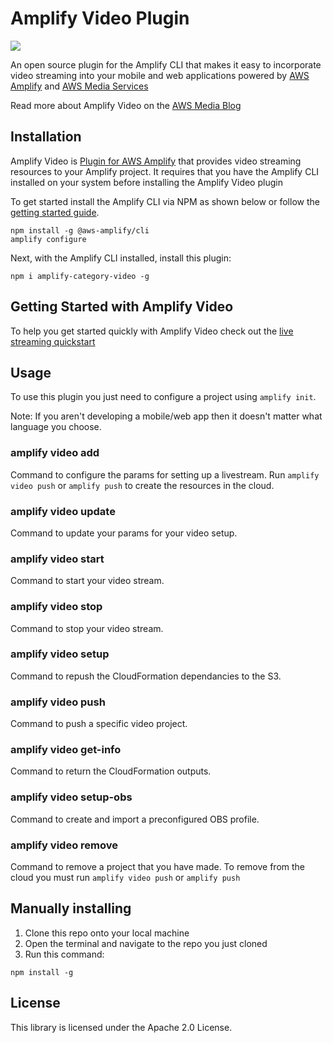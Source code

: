 # Amplify Video Plugin
<p>
  <a href="https://www.npmjs.com/package/amplify-category-video">
      <img src="https://img.shields.io/npm/v/amplify-category-video.svg" />
  </a>
</p>

An open source plugin for the Amplify CLI that makes it easy to incorporate video streaming into your mobile and web applications powered by [AWS Amplify](https://aws-amplify.github.io/) and [AWS Media Services](https://aws.amazon.com/media-services/)

Read more about Amplify Video on the [AWS Media Blog](https://aws.amazon.com/blogs/media/introducing_aws_amplify_video/)

## Installation

Amplify Video is [Plugin for AWS Amplify](https://aws-amplify.github.io/docs/cli-toolchain/plugins?sdk=js) that provides video streaming resources to your Amplify project. It requires that you have the Amplify CLI installed on your system before installing the Amplify Video plugin

To get started install the Amplify CLI via NPM as shown below or follow the [getting started guide](https://github.com/aws-amplify/amplify-cli/).


``` 
npm install -g @aws-amplify/cli
amplify configure
```

Next, with the Amplify CLI installed, install this plugin:

```
npm i amplify-category-video -g
```

## Getting Started with Amplify Video

To help you get started quickly with Amplify Video check out the [live streaming quickstart](live-quickstart.md)

## Usage

To use this plugin you just need to configure a project using `amplify init`.

Note: If you aren't developing a mobile/web app then it doesn't matter what language you choose.


### amplify video add

Command to configure the params for setting up a livestream. Run `amplify video push` or `amplify push` to create the resources in the cloud.

### amplify video update

Command to update your params for your video setup.

### amplify video start

Command to start your video stream.

### amplify video stop

Command to stop your video stream.

### amplify video setup

Command to repush the CloudFormation dependancies to the S3.

### amplify video push

Command to push a specific video project.

### amplify video get-info

Command to return the CloudFormation outputs.

### amplify video setup-obs

Command to create and import a preconfigured OBS profile.

### amplify video remove

Command to remove a project that you have made. To remove from the cloud you must run `amplify video push` or `amplify push`

## Manually installing

1. Clone this repo onto your local machine
1. Open the terminal and navigate to the repo you just cloned
1. Run this command: 
```
npm install -g
```

## License

This library is licensed under the Apache 2.0 License. 

